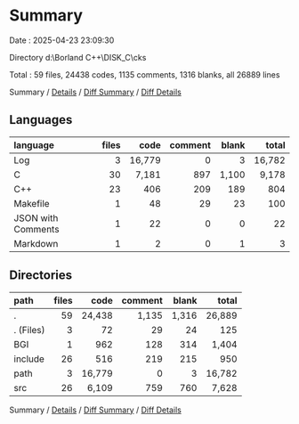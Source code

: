 # Summary

Date : 2025-04-23 23:09:30

Directory d:\\Borland C++\\DISK_C\\cks

Total : 59 files,  24438 codes, 1135 comments, 1316 blanks, all 26889 lines

Summary / [Details](details.md) / [Diff Summary](diff.md) / [Diff Details](diff-details.md)

## Languages
| language | files | code | comment | blank | total |
| :--- | ---: | ---: | ---: | ---: | ---: |
| Log | 3 | 16,779 | 0 | 3 | 16,782 |
| C | 30 | 7,181 | 897 | 1,100 | 9,178 |
| C++ | 23 | 406 | 209 | 189 | 804 |
| Makefile | 1 | 48 | 29 | 23 | 100 |
| JSON with Comments | 1 | 22 | 0 | 0 | 22 |
| Markdown | 1 | 2 | 0 | 1 | 3 |

## Directories
| path | files | code | comment | blank | total |
| :--- | ---: | ---: | ---: | ---: | ---: |
| . | 59 | 24,438 | 1,135 | 1,316 | 26,889 |
| . (Files) | 3 | 72 | 29 | 24 | 125 |
| BGI | 1 | 962 | 128 | 314 | 1,404 |
| include | 26 | 516 | 219 | 215 | 950 |
| path | 3 | 16,779 | 0 | 3 | 16,782 |
| src | 26 | 6,109 | 759 | 760 | 7,628 |

Summary / [Details](details.md) / [Diff Summary](diff.md) / [Diff Details](diff-details.md)